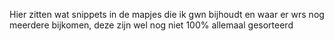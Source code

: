 Hier zitten wat snippets in de mapjes die ik gwn bijhoudt en waar er wrs nog meerdere bijkomen, deze zijn wel nog niet 100% allemaal gesorteerd
